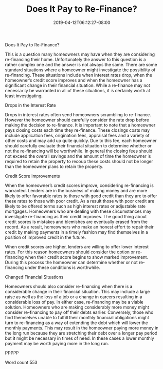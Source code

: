 ﻿---
title: "Does It Pay to Re-Finance?"
date: 2019-04-12T06:12:27-08:00
description: "Re-Financing Tips for Web Success"
featured_image: "/images/Re-Financing.jpg"
tags: ["Re Financing"]
---

Does It Pay to Re-Finance?

This is a question many homeowners may have when they are considering re-financing their home. Unfortunately the answer to this question is a rather complex one and the answer is not always the same. There are some standard situations where a homeowner might investigate the possibility of re-financing. These situations include when interest rates drop, when the homeowner’s credit score improves and when the homeowner has a significant change in their financial situation. While a re-finance may not necessarily be warranted in all of these situations, it is certainly worth at least investigating. 

Drops in the Interest Rate

Drops in interest rates often send homeowners scrambling to re-finance. However the homeowner should carefully consider the rate drop before making the decision to re-finance. It is important to note that a homeowner pays closing costs each time they re-finance. These closings costs may include application fees, origination fees, appraisal fees and a variety of other costs and may add up quite quickly. Due to this fee, each homeowner should carefully evaluate their financial situation to determine whether or not the re-financing will be worthwhile. In general the closing fees should not exceed the overall savings and the amount of time the homeowner is required to retain the property to recoup these costs should not be longer than the homeowner plans to retain the property. 

Credit Score Improvements

When the homeowner’s credit scores improve, considering re-financing is warranted. Lenders are in the business of making money and are more likely to offer favorable rates to those with good credit than they are to offer these rates to those with poor credit. As a result those with poor credit are likely to be offered terms such as high interest rates or adjustable rate mortgages. Homeowners who are dealing with these circumstances may investigate re-financing as their credit improves. The good thing about credit scores is mistakes and blemishes are eventually erased from the record. As a result, homeowners who make an honest effort to repair their credit by making payments in a timely fashion may find themselves in a position of improved credit in the future.

When credit scores are higher, lenders are willing to offer lower interest rates. For this reason homeowners should consider the option or re-financing when their credit score begins to show marked improvement. During this process the homeowner can determine whether or not re-financing under these conditions is worthwhile. 

Changed Financial Situations

Homeowners should also consider re-financing when there is a considerable change in their financial situation. This may include a large raise as well as the loss of a job or a change in careers resulting in a considerable loss of pay. In either case, re-financing may be a viable solution. Homeowners who are making considerably more money might consider re-financing to pay off their debts earlier. Conversely, those who find themselves unable to fulfill their monthly financial obligations might turn to re-financing as a way of extending the debt which will lower the monthly payments. This may result in the homeowner paying more money in the long run because they are stretching their debt over a longer pay period but it might be necessary in times of need. In these cases a lower monthly payment may be worth paying more in the long run. 

PPPPP

Word count 553


